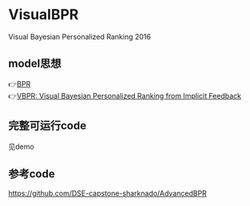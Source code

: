 # VisualBPR
Visual Bayesian Personalized Ranking 2016
## model思想
👉[BPR](https://arxiv.org/pdf/1205.2618)  
👉[VBPR: Visual Bayesian Personalized Ranking from Implicit Feedback](https://www.aaai.org/ocs/index.php/AAAI/AAAI16/paper/download/11914/11576)

## 完整可运行code
见demo

## 参考code
https://github.com/DSE-capstone-sharknado/AdvancedBPR
